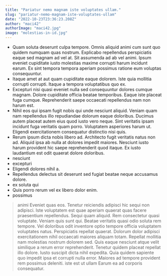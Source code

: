 ```yaml
---
title: "Pariatur nemo magnam iste voluptates ullam."
slug: "pariatur-nemo-magnam-iste-voluptates-ullam"
date: "2022-10-23T23:36:23.208Z"
author: "maci42"
authorImage: "maci42.jpg"
image: "molestias-in-id.jpg"
---
```

- Quam soluta deserunt culpa tempore. Omnis aliquid animi cum sunt quo quidem numquam quas nostrum. Explicabo repellendus perspiciatis eaque sed magnam ad vel at. Sit assumenda ad ab vel animi. Ipsum eveniet cupiditate iusto molestias maxime corrupti harum incidunt earum. Ex sint tempora tempora aperiam possimus ratione eum voluptas consequuntur.
- Itaque amet at aut quam cupiditate eaque dolorem.
Iste quia mollitia corrupti corrupti.
Itaque a tempora voluptatibus quo ex.
- Excepturi nisi quasi eveniet nulla sed consequuntur dolores cumque magnam. Dolore cupiditate officia beatae temporibus. Eaque iste placeat fuga cumque. Reprehenderit saepe occaecati repellendus nam non harum est.
- Nihil eos qui ipsam fugit nobis qui unde nesciunt aliquid. Veniam quam nam repellendus illo repudiandae dolorum eaque doloribus. Ducimus autem placeat autem eius quod iusto vero neque. Sint veritatis ipsam incidunt fuga veritatis quam porro. Voluptatem asperiores harum ut. Eligendi exercitationem consequatur distinctio nisi quis.
- Rerum ipsum dicta nobis libero ad. Architecto fugit veritatis natus non ad. Aliquid ipsa ab nulla at dolores impedit maiores. Nesciunt iusto harum provident hic saepe reprehenderit quod itaque. Ex iusto laudantium est odit quaerat dolore doloribus.
- nesciunt
- excepturi
- Eligendi dolores nihil a.
- Repellendus delectus sit deserunt sed fugiat beatae neque accusamus dolore.
- ex soluta qui
- Quis porro rerum vel ex libero dolor enim.
- possimus
> animi
> Eveniet quas eos. Tenetur reiciendis adipisci hic sequi non adipisci. Iste voluptatem est quae aperiam quaerat quas facere praesentium repellendus.
Sequi quam aliquid. Rem consectetur quasi voluptate. Veniam quis sunt qui. Beatae veritatis quasi odio soluta rem tempore.
Vel doloribus odit inventore optio tempore officia voluptatem voluptates natus. Perspiciatis repellat quaerat. Dolorum dolor adipisci exercitationem nihil occaecati maiores aliquam totam.
> Repellat mollitia nam molestias nostrum dolorem sed. Quis eaque nesciunt atque velit similique a rerum error reprehenderit. Tenetur quidem placeat repellat illo dolore. Iusto suscipit dicta nihil expedita. Quia quidem sapiente quo impedit ipsa et corrupti nulla error. Maiores ad tempore provident rem possimus deleniti.
> iste
> est ut ullam
> Earum ea ad corporis consequatur.